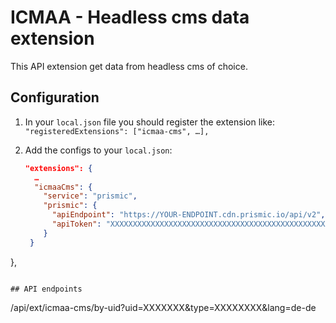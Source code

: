 # ICMAA - Headless cms data extension

This API extension get data from headless cms of choice.

## Configuration

1. In your `local.json` file you should register the extension like:
   `"registeredExtensions": ["icmaa-cms", …],`

2. Add the configs to your `local.json`:
   ```json
   "extensions": {
     …
     "icmaaCms": {
       "service": "prismic",
       "prismic": {
         "apiEndpoint": "https://YOUR-ENDPOINT.cdn.prismic.io/api/v2",
         "apiToken": "XXXXXXXXXXXXXXXXXXXXXXXXXXXXXXXXXXXXXXXXXXXXXXXXXXXXXXXXXXXXXXXXXXXXX"
       }
    }
  },
   ```

## API endpoints
```
/api/ext/icmaa-cms/by-uid?uid=XXXXXXX&type=XXXXXXXX&lang=de-de
```
